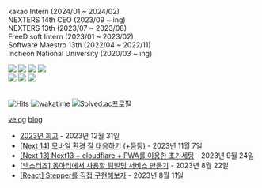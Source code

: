 kakao Intern (2024/01 ~ 2024/02) <br>
NEXTERS 14th CEO (2023/09 ~ ing) <br>
NEXTERS 13th (2023/07 ~ 2023/08) <br>
FreeD soft Intern (2023/01 ~ 2023/02) <br>
Software Maestro 13th (2022/04 ~ 2022/11) <br>
Incheon National University (2020/03 ~ ing)


<div >
<img src="https://img.shields.io/badge/HTML5-E34F26?style=for-the-badge&logo=html5&logoColor=white"/>
<img src="https://img.shields.io/badge/CSS3-1572B6?style=for-the-badge&logo=css3&logoColor=white"/>
<img src="https://img.shields.io/badge/JavaScript-323330?style=for-the-badge&logo=javascript&logoColor=F7DF1E"/>
<img src="https://img.shields.io/badge/TypeScript-007ACC?style=for-the-badge&logo=typescript&logoColor=white"/>
<br>
  <img src="https://img.shields.io/badge/React-20232A?style=for-the-badge&logo=react&logoColor=61DAFB"/>
<img src="https://img.shields.io/badge/GitHub-100000?style=for-the-badge&logo=github&logoColor=white"/>
<img src="https://img.shields.io/badge/GIT-E44C30?style=for-the-badge&logo=git&logoColor=white"/>
</div>

<br /> 

![Hits](https://hits.seeyoufarm.com/api/count/incr/badge.svg?url=https%3A%2F%2Fgithub.com%2Fharyung-lee&count_bg=%233DC7C8&title_bg=%23555555&icon=&icon_color=%23E7E7E7&title=hits&edge_flat=false)
[![wakatime](https://wakatime.com/badge/user/02d79381-005e-489b-b7f0-5fdf9dc2a088.svg)](https://wakatime.com/@02d79381-005e-489b-b7f0-5fdf9dc2a088)
[![Solved.ac프로필](http://mazassumnida.wtf/api/mini/generate_badge?boj=halang)](https://solved.ac/halang)

[velog](https://velog.io/@lhr4884) 
[blog](https://www.halang.tech/)

- [2023년 회고](https://halang.tech/goodbye-2023) - 2023년 12월 31일
- [[Next 14] 모바일 환경 잘 대응하기 (+등등)](https://halang.tech/web-mobile) - 2023년 11월 7일
- [[Next 13] Next13 + cloudflare + PWA를 이용한 초기세팅](https://halang.tech/nextjs-with-cloudflare) - 2023년 9월 24일
- [[넥스터즈] 동아리에서 사용할 팀빌딩 서비스 만들기](https://halang.tech/nexters-moyeomoyeo) - 2023년 8월 22일
- [[React] Stepper를 직접 구현해보자](https://halang.tech/make-stepper) - 2023년 8월 11일